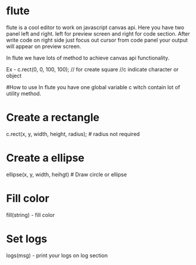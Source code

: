 # flute
flute is a cool editor to work on javascript canvas api. Here you have two panel left and right. left for preview screen and right for code section. After write code on right side just focus out cursor from code panel your output will appear on preview screen.

In flute we have lots of method to achieve canvas api functionality.

Ex - c.rect(0, 0, 100, 100); // for create square //c indicate character or object


#How to use
In flute you have one global variable c witch contain lot of utility method.


# Create a rectangle
c.rect(x, y, width, height, radius); # radius not required
# Create a ellipse
ellipse(x, y, width, heihgt) # Draw circle or ellipse
# Fill color
fill(string) - fill color
# Set logs
logs(msg) - print your logs on log section

